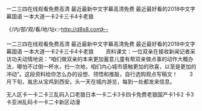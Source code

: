 一二三四在线观看免费高清
最近最新中文字幕高清免费
最近最好看的2018中文字幕国语
一本大道一卡2卡三卡4卡老狼


《/内/部/观/看/地/址👉http://d8s8.com》--

一二三四在线观看免费高清
最近最新中文字幕高清免费
最近最好看的2018中文字幕国语
一本大道一卡2卡三卡4卡老狼
　　资料课文：一位双亲在接收新闻记者采访功夫动情地说：“咱们做双亲的本来更加蓄意儿童有帮双亲做点事的动作大概办法，哪怕不过倒一杯水，扫一次地，咱们内心城市感触更加的欣喜，以至是更加的冲动”。这段资料给你怎么办的设想、领悟和推敲，自行选购观点写稿文！
　　3月下旬，胤忠从宝鸡到西安。头一天在城内游览，每到一处都发来信息。





无人区卡一卡二卡三乱码入口老狼日本一卡二卡3卡四卡免费老狼国产卡1卡2 卡3卡亚洲乱码卡一卡二卡新区动漫
